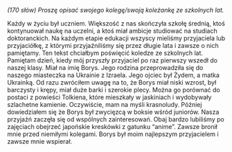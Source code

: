 *(170 słów) Proszę opisać swojego kolegę/swoją koleżankę ze szkolnych lat.*

Każdy w życiu był uczniem. Większość z nas skończyła szkołę średnią, ktoś kontynuował naukę na uczelni, a ktoś miał ambicje studiować na studiach doktoranckich. Na każdym etapie edukacji wszyscy mieliśmy przyjaciela lub przyjaciółkę, z którymi przyjaźniliśmy się przez długie lata i zawsze o nich pamiętamy. Ten tekst chciałbym poświęcić koledze ze szkolnych lat.
Pamiętam dzień, kiedy mój przyszły przyjaciel po raz pierwszy wszedł do naszej klasy. Miał na imię Borys. Jego rodzina przeprowadziła się do naszego miasteczka na Ukrainie z Izraela. Jego ojciec był Żydem, a matka Ukrainką. Od razu zwróciłem uwagę na to, że Borys miał niski wzrost, był barczysty i krępy, miał duże barki i szerokie plecy. Można go porównać do postaci z powieści Tolkiena, które mieszkały w jaskiniach i wydobywały szlachetne kamienie. Oczywiście, mam na myśli krasnoludy. Później dowiedziałem się że Borys był zwycięzcą w boksie wśród juniorów.
Nasza przyjaźń zaczęła się od wspólnych zainteresowań. Obaj bardzo lubiliśmy po zajęciach obejrzeć japońskie kreskówki z gatunku “anime”. Zawsze bronił mnie przed niemiłymi kolegami. Borys był moim najlepszym przyjacielem i zawsze mnie wspierał.
